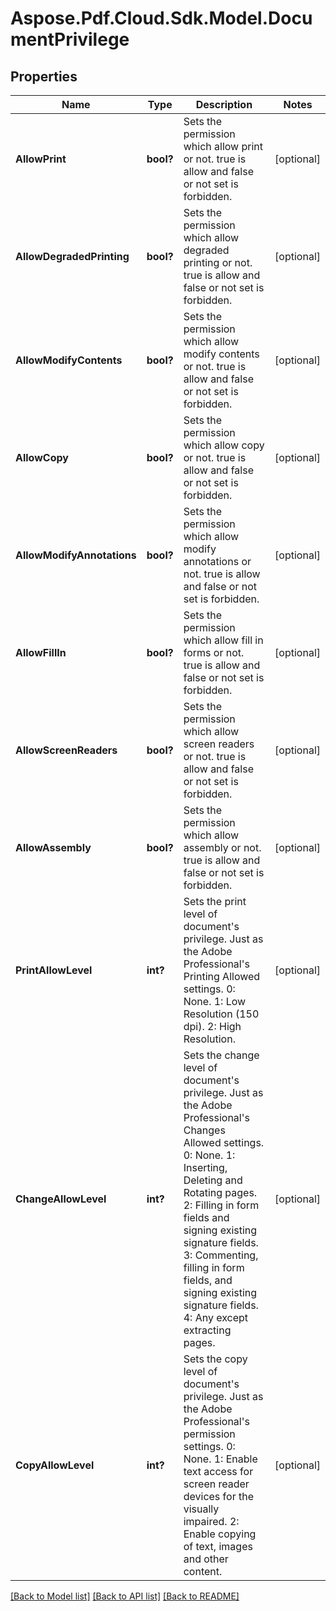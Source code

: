 # Aspose.Pdf.Cloud.Sdk.Model.DocumentPrivilege
## Properties

Name | Type | Description | Notes
------------ | ------------- | ------------- | -------------
**AllowPrint** | **bool?** | Sets the permission which allow print or not.  true is allow and false or not set is forbidden. | [optional] 
**AllowDegradedPrinting** | **bool?** | Sets the permission which allow degraded printing or not.  true is allow and false or not set is forbidden. | [optional] 
**AllowModifyContents** | **bool?** | Sets the permission which allow modify contents or not.  true is allow and false or not set is forbidden. | [optional] 
**AllowCopy** | **bool?** | Sets the permission which allow copy or not.  true is allow and false or not set is forbidden. | [optional] 
**AllowModifyAnnotations** | **bool?** | Sets the permission which allow modify annotations or not.  true is allow and false or not set is forbidden. | [optional] 
**AllowFillIn** | **bool?** | Sets the permission which allow fill in forms or not.  true is allow and false or not set is forbidden. | [optional] 
**AllowScreenReaders** | **bool?** | Sets the permission which allow screen readers or not.  true is allow and false or not set is forbidden. | [optional] 
**AllowAssembly** | **bool?** | Sets the permission which allow assembly or not.  true is allow and false or not set is forbidden. | [optional] 
**PrintAllowLevel** | **int?** | Sets the print level of  document&#39;s privilege. Just as the Adobe Professional&#39;s Printing Allowed settings. 0: None. 1: Low Resolution (150 dpi). 2: High Resolution. | [optional] 
**ChangeAllowLevel** | **int?** | Sets the change level of  document&#39;s privilege. Just as the Adobe Professional&#39;s Changes Allowed settings. 0: None. 1: Inserting, Deleting and Rotating pages. 2: Filling in form fields and signing existing signature fields. 3: Commenting, filling in form fields, and signing existing signature fields. 4: Any except extracting pages. | [optional] 
**CopyAllowLevel** | **int?** | Sets the copy level of  document&#39;s privilege. Just as the Adobe Professional&#39;s permission settings. 0: None. 1: Enable text access for screen reader devices for the visually impaired. 2: Enable copying of text, images and other content. | [optional] 

[[Back to Model list]](../README.md#documentation-for-models) [[Back to API list]](../README.md#documentation-for-api-endpoints) [[Back to README]](../README.md)


